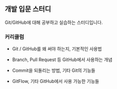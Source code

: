 ## 개발 입문 스터디

Git/GitHub에 대해 공부하고 실습하는 스터디입니다.


 ### 커리큘럼
 
 - Git / GitHub를 왜 써야 하는지, 기본적인 사용법

 - Branch, Pull Request 등 GitHub에서 사용하는 개념

 - Commit을 되돌리는 방법, 기타 Git의 기능들
 
 - GitFlow, 기타 GitHub에서 사용 가능한 기능들
